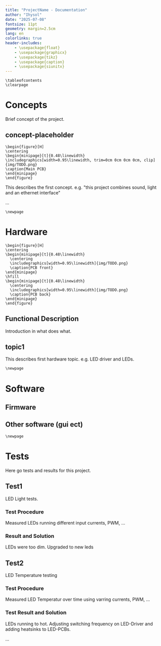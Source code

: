 ```yaml
---
title: "ProjectName - Documentation"
author: "Ihysol"
date: "2025-07-08"
fontsize: 11pt
geometry: margin=2.5cm
lang: en
colorlinks: true
header-includes:
    - \usepackage{float}
    - \usepackage{graphicx}
    - \usepackage{tikz}
    - \usepackage{caption}
    - \usepackage{siunitx}
---
```


```{=latex}
\tableofcontents
\clearpage
```

# Concepts
Brief concept of the project.

## concept-placeholder

```{=latex}
\begin{figure}[H]
\centering
\begin{minipage}[t]{0.48\linewidth}
\includegraphics[width=0.95\linewidth, trim=0cm 0cm 0cm 0cm, clip]{img/TODO.png}
\caption{Main PCB}
\end{minipage}
\end{figure}
```

This describes the first concept. e.g. "this project combines sound, light and an ethernet interface"

...

```{=latex}
\newpage
```
# Hardware

```{=latex}
\begin{figure}[H]
\centering
\begin{minipage}[t]{0.48\linewidth}
  \centering
  \includegraphics[width=0.95\linewidth]{img/TODO.png}
  \caption{PCB front}
\end{minipage}
\hfill
\begin{minipage}[t]{0.48\linewidth}
  \centering
  \includegraphics[width=0.95\linewidth]{img/TODO.png}
  \caption{PCB back}
\end{minipage}
\end{figure}
```

## Functional Description
Introduction in what does what.

## topic1
This describes first hardware topic. e.g. LED driver and LEDs.

```{=latex}
\newpage
```
# Software

## Firmware

## Other software (gui ect)

```{=latex}
\newpage
```
# Tests
Here go tests and results for this project. 

## Test1 
LED Light tests.

### Test Procedure
Measured LEDs running different input currents, PWM, ...

### Result and Solution
LEDs were too dim. Upgraded to new leds


## Test2
LED Temperature testing

### Test Procedure
Measured LED Temperatur over time using varring currents, PWM, ...

### Test Result and Solution
LEDs running to hot. Adjusting switching frequency on LED-Driver and adding heatsinks to LED-PCBs.

...

